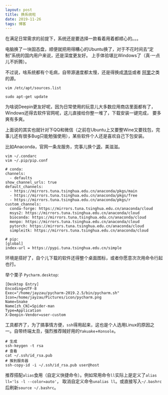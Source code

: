 ```yaml
---
layout: post
title: 换系统啦
date: 2019-11-26
tags: 博客   
---
```

在满足日常需求的前提下，系统还是要选择一款看着用着都顺心的。。。

电脑换了一块固态盘，顺便就把用得糟心的Ubuntu换了，对于不花时间去“定制”系统的国内用户来说，还是深度更友好。
上手体验堪比Windows了（真·一点儿不折腾）。

不过说，啥系统都有个毛病，自带源速度都太慢，还是得换成[清华](https://mirror.tuna.tsinghua.edu.cn/help/debian/)或者
[阿里](https://developer.aliyun.com/mirror)之类的源。
```shell script
vim /etc/apt/sources.list

sudo apt-get update
```
为啥说Deepin更友好呢，因为日常使用的玩意儿大多数应用商店里面都有了，Windows还得去软件官网呢，这儿直接给你整一堆了，下载安装一键完成，
要多爽有多爽。

上面说的其实也就针对下QQ和微信（之前在Ubuntu上又要整Wine又要找包，完事儿还有很多Bug只能勉强使用），某些软件个人还是喜欢自己下包安装。

比如Anaconda，官网一条龙服务，完事儿换个[源](https://mirror.tuna.tsinghua.edu.cn/help/pypi/)，美滋滋。
```shell script
vim ~/.condarc
vim ~/.pip/pip.conf
```
```text
# conda:
channels:
  - defaults
show_channel_urls: true
default_channels:
  - https://mirrors.tuna.tsinghua.edu.cn/anaconda/pkgs/main
  - https://mirrors.tuna.tsinghua.edu.cn/anaconda/pkgs/free
  - https://mirrors.tuna.tsinghua.edu.cn/anaconda/pkgs/r
custom_channels:
  conda-forge: https://mirrors.tuna.tsinghua.edu.cn/anaconda/cloud
  msys2: https://mirrors.tuna.tsinghua.edu.cn/anaconda/cloud
  bioconda: https://mirrors.tuna.tsinghua.edu.cn/anaconda/cloud
  menpo: https://mirrors.tuna.tsinghua.edu.cn/anaconda/cloud
  pytorch: https://mirrors.tuna.tsinghua.edu.cn/anaconda/cloud
  simpleitk: https://mirrors.tuna.tsinghua.edu.cn/anaconda/cloud

# pip:
[global]
index-url = https://pypi.tuna.tsinghua.edu.cn/simple
```
环境是搭好了，自个儿下载的软件还得整个桌面图标，或者你愿意次次用命令行起也行。

举个栗子 `Pycharm.desktop`:
```text
[Desktop Entry]
Encoding=UTF-8
Exec="/home/jayzau/pycharm-2019.2.5/bin/pycharm.sh"
Icon=/home/jayzau/Pictures/icon/pycharm.png
Name=Snake
Name[zh_CN]=Spider-man
Type=Application
X-Deepin-Vendor=user-custom
```

工具都齐了，为了搞事情方便，`ssh`得用起来，这也是个人选用Linux的原因之一。自带终端太丑，强烈推荐贼好用的`Yakuake`+`Konsole`。

```shell script
# 生成
ssh-keygen -t rsa
# 查看
cat ~/.ssh/id_rsa.pub
# 推到服务器
ssh-copy-id -i ~/.ssh/id_rsa.pub user@host
```

推荐搭配`alias`食用（自定义快捷命令）。例如常用命令`ll`实际上是定义了`alias ll='ls -l --color=auto'`，
取消自定义命令`unalias ll`。或直接写入`~/.bashrc`后刷新`source ~/.bashrc`。


